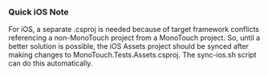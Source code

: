 ### Quick iOS Note

For iOS, a separate .csproj is needed because of target framework
conflicts referencing a non-MonoTouch project from a MonoTouch project.  So,
until a better solution is possible, the iOS Assets project should be synced
after making changes to MonoTouch.Tests.Assets.csproj.  The sync-ios.sh script
can do this automatically.
